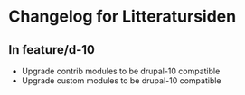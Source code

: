 # Changelog for Litteratursiden

## In feature/d-10

* Upgrade contrib modules to be drupal-10 compatible
* Upgrade custom modules to be drupal-10 compatible